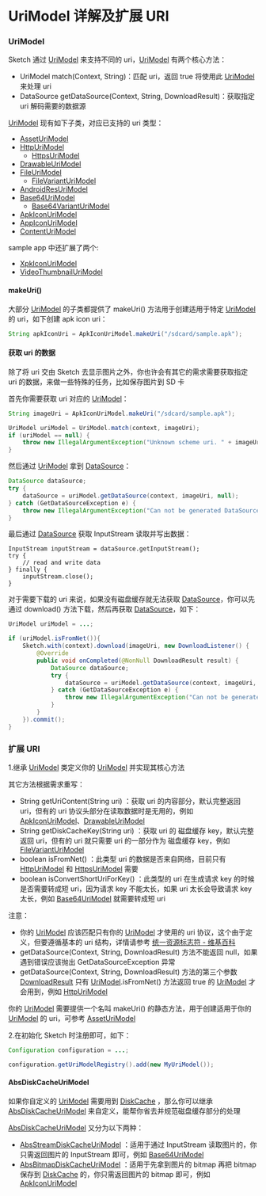 # UriModel 详解及扩展 URI

### UriModel

Sketch 通过 [UriModel] 来支持不同的 uri，[UriModel] 有两个核心方法：

* UriModel match(Context, String)：匹配 uri，返回 true 将使用此 [UriModel] 来处理 uri
* DataSource getDataSource(Context, String, DownloadResult)：获取指定 uri 解码需要的数据源

[UriModel] 现有如下子类，对应已支持的 uri 类型：

* [AssetUriModel]
* [HttpUriModel]
  * [HttpsUriModel]
* [DrawableUriModel]
* [FileUriModel]
  * [FileVariantUriModel]
* [AndroidResUriModel]
* [Base64UriModel]
  * [Base64VariantUriModel]
* [ApkIconUriModel]
* [AppIconUriModel]
* [ContentUriModel]

sample app 中还扩展了两个:

* [XpkIconUriModel]
* [VideoThumbnailUriModel]

#### makeUri()

大部分 [UriModel] 的子类都提供了 makeUri() 方法用于创建适用于特定 [UriModel] 的 uri，如下创建 apk icon uri：

```java
String apkIconUri = ApkIconUriModel.makeUri("/sdcard/sample.apk");
```

#### 获取 uri 的数据

除了将 uri 交由 Sketch 去显示图片之外，你也许会有其它的需求需要获取指定 uri 的数据，来做一些特殊的任务，比如保存图片到 SD 卡

首先你需要获取 uri 对应的 [UriModel]：

```java
String imageUri = ApkIconUriModel.makeUri("/sdcard/sample.apk");

UriModel uriModel = UriModel.match(context, imageUri);
if (uriModel == null) {
    throw new IllegalArgumentException("Unknown scheme uri. " + imageUri);
}
```

然后通过 [UriModel] 拿到 [DataSource]：

```java
DataSource dataSource;
try {
    dataSource = uriModel.getDataSource(context, imageUri, null);
} catch (GetDataSourceException e) {
    throw new IllegalArgumentException("Can not be generated DataSource.  " + imageUri, e);
}
```

最后通过 [DataSource] 获取 InputStream 读取并写出数据：

```
InputStream inputStream = dataSource.getInputStream();
try {
    // read and write data
} finally {
    inputStream.close();
}
```

对于需要下载的 uri 来说，如果没有磁盘缓存就无法获取 [DataSource]，你可以先通过 download() 方法下载，然后再获取 [DataSource]，如下：

```java
UriModel uriModel = ...;

if (uriModel.isFromNet()){
    Sketch.with(context).download(imageUri, new DownloadListener() {
        @Override
        public void onCompleted(@NonNull DownloadResult result) {
            DataSource dataSource;
            try {
                dataSource = uriModel.getDataSource(context, imageUri, result);
            } catch (GetDataSourceException e) {
                throw new IllegalArgumentException("Can not be generated DataSource.  " + imageUri, e);
            }
        }
    }).commit();
}
```

### 扩展 URI

1.继承 [UriModel] 类定义你的 [UriModel] 并实现其核心方法

其它方法根据需求重写：

* String getUriContent(String uri) ：获取 uri 的内容部分，默认完整返回 uri，但有的 uri 协议头部分在读取数据时是无用的，例如 [ApkIconUriModel]、[DrawableUriModel]
* String getDiskCacheKey(String uri) ：获取 uri 的 磁盘缓存 key，默认完整返回 uri，但有的 uri 就只需要 uri
的一部分作为 磁盘缓存 key，例如 [FileVariantUriModel]
* boolean isFromNet() ：此类型 uri 的数据是否来自网络，目前只有 [HttpUriModel] 和 [HttpsUriModel] 需要
* boolean isConvertShortUriForKey() ：此类型的 uri 在生成请求 key 的时候是否需要转成短 uri，因为请求 key 不能太长，如果 uri 太长会导致请求 key 太长，例如 [Base64UriModel] 就需要转成短 uri

注意：

* 你的 [UriModel] 应该匹配只有你的 [UriModel] 才使用的 uri 协议，这个由于定义，但要遵循基本的 uri 结构，详情请参考 [统一资源标志符 - 维基百科]
* getDataSource(Context, String, DownloadResult) 方法不能返回 null，如果遇到错误应该抛出 GetDataSourceException 异常
* getDataSource(Context, String, DownloadResult) 方法的第三个参数 [DownloadResult] 只有 [UriModel].isFromNet() 方法返回 true 的 [UriModel] 才会用到，例如 [HttpUriModel]

你的 [UriModel] 需要提供一个名叫 makeUri() 的静态方法，用于创建适用于你的 [UriModel] 的 uri，可参考 [AssetUriModel]

2.在初始化 Sketch 时注册即可，如下：

```java
Configuration configuration = ...;

configuration.getUriModelRegistry().add(new MyUriModel());
```

#### AbsDiskCacheUriModel

如果你自定义的 [UriModel] 需要用到 [DiskCache] ，那么你可以继承 [AbsDiskCacheUriModel] 来自定义，能帮你省去并规范磁盘缓存部分的处理

[AbsDiskCacheUriModel] 又分为以下两种：

* [AbsStreamDiskCacheUriModel] ：适用于通过 InputStream 读取图片的，你只需返回图片的 InputStream 即可，例如 [Base64UriModel]
* [AbsBitmapDiskCacheUriModel] ：适用于先拿到图片的 bitmap 再把 bitmap 保存到 [DiskCache] 的，你只需返回图片的 bitmap 即可，例如 [ApkIconUriModel]

[UriModel]: ../../sketch/src/main/java/me/xiaopan/sketch/uri/UriModel.java
[AssetUriModel]: ../../sketch/src/main/java/me/xiaopan/sketch/uri/AssetUriModel.java
[HttpUriModel]: ../../sketch/src/main/java/me/xiaopan/sketch/uri/HttpUriModel.java
[HttpsUriModel]: ../../sketch/src/main/java/me/xiaopan/sketch/uri/HttpsUriModel.java
[DrawableUriModel]: ../../sketch/src/main/java/me/xiaopan/sketch/uri/DrawableUriModel.java
[FileUriModel]: ../../sketch/src/main/java/me/xiaopan/sketch/uri/FileUriModel.java
[FileVariantUriModel]: ../../sketch/src/main/java/me/xiaopan/sketch/uri/FileVariantUriModel.java
[AndroidResUriModel]: ../../sketch/src/main/java/me/xiaopan/sketch/uri/AndroidResUriModel.java
[AbsDiskCacheUriModel]: ../../sketch/src/main/java/me/xiaopan/sketch/uri/AbsDiskCacheUriModel.java
[AbsStreamDiskCacheUriModel]: ../../sketch/src/main/java/me/xiaopan/sketch/uri/AbsStreamDiskCacheUriModel.java
[XpkIconUriModel]: ../../sample/src/main/java/me/xiaopan/sketchsample/util/XpkIconUriModel.java
[Base64UriModel]: ../../sketch/src/main/java/me/xiaopan/sketch/uri/Base64UriModel.java
[Base64VariantUriModel]: ../../sketch/src/main/java/me/xiaopan/sketch/uri/Base64VariantUriModel.java
[AbsBitmapDiskCacheUriModel]: ../../sketch/src/main/java/me/xiaopan/sketch/uri/AbsBitmapDiskCacheUriModel.java
[ApkIconUriModel]: ../../sketch/src/main/java/me/xiaopan/sketch/uri/ApkIconUriModel.java
[VideoThumbnailUriModel]: ../../sample-video-thumbnail/src/main/java/me/xiaopan/ssvt/VideoThumbnailUriModel.java
[AppIconUriModel]: ../../sketch/src/main/java/me/xiaopan/sketch/uri/AppIconUriModel.java
[ContentUriModel]: ../../sketch/src/main/java/me/xiaopan/sketch/uri/ContentUriModel.java
[DiskCache]: ../../sketch/src/main/java/me/xiaopan/sketch/cache/DiskCache.java
[DownloadResult]: ../../sketch/src/main/java/me/xiaopan/sketch/request/DownloadResult.java
[DataSource]: ../../sketch/src/main/java/me/xiaopan/sketch/datasource/DataSource.java

[统一资源标志符 - 维基百科]: https://zh.wikipedia.org/wiki/%E7%BB%9F%E4%B8%80%E8%B5%84%E6%BA%90%E6%A0%87%E5%BF%97%E7%AC%A6
